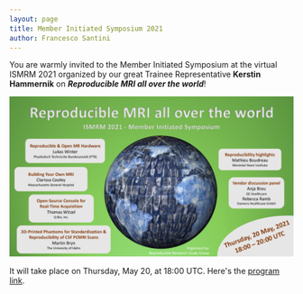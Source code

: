 ```yaml
---
layout: page
title: Member Initiated Symposium 2021
author: Francesco Santini
---
```


You are warmly invited to the Member Initiated Symposium at the virtual ISMRM 2021 organized by our great Trainee Representative **Kerstin Hammernik** on ***Reproducible MRI all over the world***! 

![MIS Slide](/images/teaser_reproducible_mri.png)

It will take place on Thursday, May 20, at 18:00 UTC. Here's the [program link](https://www.ismrm.org/21/program-files/MIS-19.htm).